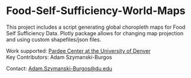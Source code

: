 # Food-Self-Sufficiency-World-Maps
This project includes a script generating global choropleth maps for Food Self Sufficiency Data. Plotly package allows for changing map projection and using custom shapefiles/json files.

Work supported: [Pardee Center at the University of Denver](https://pardee.du.edu/) <br>
Key Contributors: Adam Szymanski-Burgos 

Contact: Adam.Szymanski-Burgos@du.edu
